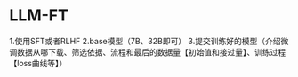 # LLM-FT
1.使用SFT或者RLHF 2.base模型（7B、32B即可） 3.提交训练好的模型（介绍微调数据从哪下载、筛选依据、流程和最后的数据量【初始值和接过量】、训练过程【loss曲线等】）
